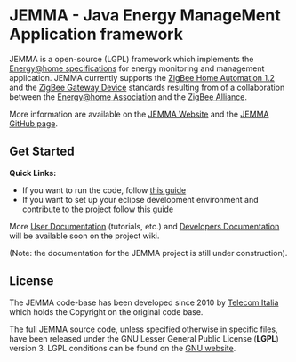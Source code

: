 # JEMMA - Java Energy ManageMent Application framework

JEMMA is a open-source (LGPL) framework which implements the [Energy@home specifications](http://www.energy-home.it/Documents/Technical%20Specifications/E@H_specification_ver0.95.pdf) for energy monitoring and management application. JEMMA currently supports the [ZigBee Home Automation 1.2](http://www.zigbee.org/Standards/ZigBeeHomeAutomation/Overview.aspx) and the [ZigBee Gateway Device](http://www.zigbee.org/Standards/ZigbeeTelecomServices/Features.aspx) standards resulting from of a collaboration between the [Energy@home Association](http://www.energy-home.it/) and the [ZigBee Alliance](http://www.zigbee.org/).

More information are available on the [JEMMA Website](http://jemma.energy-home.org) and the [JEMMA GitHub page](https://github.com/ismb/jemma).

## Get Started

**Quick Links:**

* If you want to run the code, follow [this guide](https://github.com/ismb/jemma/wiki/RunOnPc)
* If you want to set up your eclipse development environment and contribute to the project follow [this guide](https://github.com/ismb/jemma/wiki/Contribute)

More [User Documentation](https://github.com/ismb/jemma/wiki/User-Documentation) (tutorials, etc.) and [Developers Documentation](https://github.com/ismb/jemma/wiki/Developers-Documentation) will be available soon on the project wiki.

(Note: the documentation for the JEMMA project is still under construction).

## License

The JEMMA code-base has been developed since 2010 by [Telecom Italia](http://www.telecomitalia.it/) which holds the Copyright on the original code base.

The full JEMMA source code, unless specified otherwise in specific files, have been released under the GNU Lesser General Public License (**LGPL**) version 3. LGPL conditions can be found on the [GNU website](https://www.gnu.org/licenses/lgpl.html).

